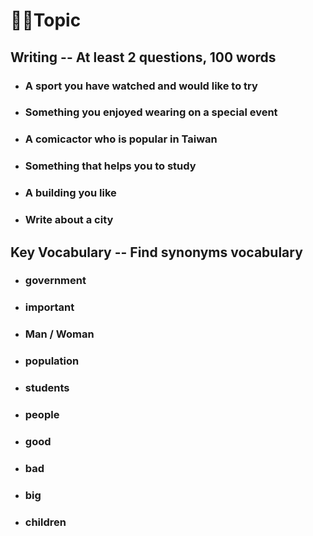 # Topic

## Writing --  At least 2 questions, 100 words

* ### A sport you have watched and would like to try
* ### Something you enjoyed wearing on a special event
* ### A comicactor who is popular in Taiwan
* ### Something that helps you to study
* ### A building you like
* ### Write about a city

## Key Vocabulary -- Find synonyms vocabulary

* ### government

* ### important

* ### Man / Woman

* ### population

* ### students

* ### people

* ### good

* ### bad

* ### big

* ### children
